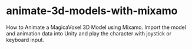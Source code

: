 # animate-3d-models-with-mixamo
How to Animate a MagicaVoxel 3D Model using Mixamo. Import the model and animation data into Unity and play the character with joystick or keyboard input.  
